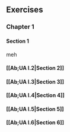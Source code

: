 ## Exercises

### Chapter 1
#### Section 1
meh

#### [[Ab;UA I.2|Section 2]]

#### [[Ab;UA I.3|Section 3]]

#### [[Ab;UA I.4|Section 4]]

#### [[Ab;UA I.5|Section 5]]

#### [[Ab;UA I.6|Section 6]]